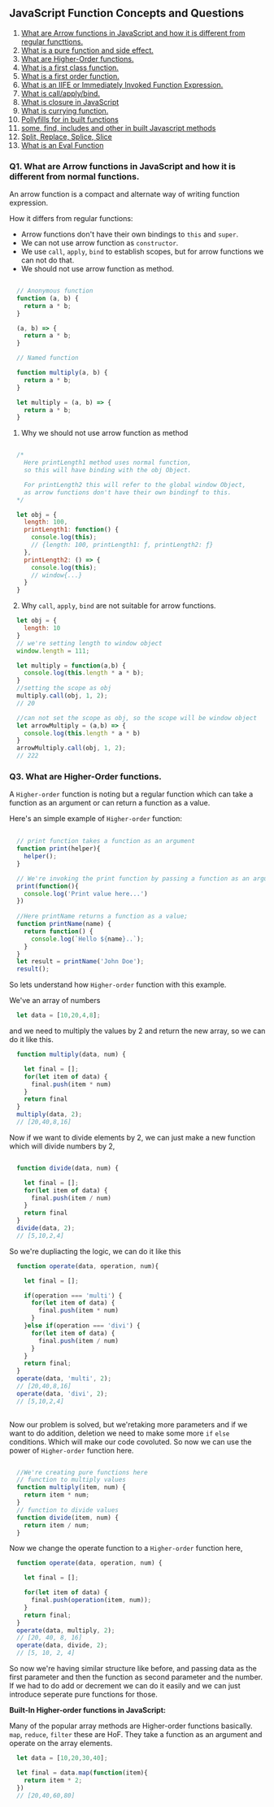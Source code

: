 
## JavaScript Function Concepts and Questions

1. [What are Arrow functions in JavaScript and how it is different from regular functtions.](#Q1)
1. [What is a pure function and side effect.](#Q2)
1. [What are Higher-Order functions.](#Q3)
1. [What is a first class function.](#Q4)
1. [What is a first order function.](#Q5)
1. [What is an IIFE or Immediately Invoked Function Expression.](#Q6)
1. [What is call/apply/bind.](#Q7)
1. [What is closure in JavaScript](#Q8)
1. [What is currying function.](#Q9)
1. [Pollyfills for in built functions](#Q10)
1. [some, find, includes and other in built Javascript methods](#Q11)
1. [Split, Replace, Splice, Slice](#Q12)
1. [What is an Eval Function](#Q13)





###  Q1. What are Arrow functions in JavaScript and how it is different from normal functions.

An arrow function is a compact and alternate way of writing function expression.

How it differs from regular functions:
- Arrow functions don't have their own bindings to `this` and `super`.
- We can not use arrow function as `constructor`.
- We use `call`, `apply`, `bind` to establish scopes, but for arrow functions we can not do that.
- We should not use arrow function as method.

```js

  // Anonymous function
  function (a, b) {
    return a * b;
  }

  (a, b) => {
    return a * b;
  }

  // Named function

  function multiply(a, b) {
    return a * b;
  }

  let multiply = (a, b) => {
    return a * b;
  }

```
1. Why we should not use arrow function as method

```js

  /*
    Here printLength1 method uses normal function, 
    so this will have binding with the obj Object.

    For printLength2 this will refer to the global window Object, 
    as arrow functions don't have their own bindingf to this.
  */

  let obj = {
    length: 100,
    printLength1: function() {
      console.log(this);
      // {length: 100, printLength1: ƒ, printLength2: ƒ}
    },
    printLength2: () => {
      console.log(this);
      // window{...}
    }
  }
```
2. Why `call`, `apply`, `bind` are not suitable for arrow functions.

```js
  let obj = {
    length: 10
  }
  // we're setting length to window object
  window.length = 111;

  let multiply = function(a,b) { 
    console.log(this.length * a * b);
  }
  //setting the scope as obj
  multiply.call(obj, 1, 2);
  // 20

  //can not set the scope as obj, so the scope will be window object
  let arrowMultiply = (a,b) => {
    console.log(this.length * a * b)
  }
  arrowMultiply.call(obj, 1, 2);
  // 222

```

<!-- ###  Q2. What is a pure function and side effect. -->

###  Q3. What are Higher-Order functions.

A `Higher-order` function is noting but a regular function which can take a function as an argument or can return a function as a value.

Here's an simple example of `Higher-order` function:

```js
  
  // print function takes a function as an argument
  function print(helper){
    helper();
  }

  // We're invoking the print function by passing a function as an argument
  print(function(){
    console.log('Print value here...')
  })
  
  //Here printName returns a function as a value;
  function printName(name) {
    return function() {
      console.log(`Hello ${name}..`);
    }
  }
  let result = printName('John Doe');
  result();


```
So lets understand how `Higher-order` function with this example.

We've an array of numbers

```js
  let data = [10,20,4,8];
```
and we need to multiply the values by 2 and return the new array, 
so we can do it like this.

```js
  function multiply(data, num) {

    let final = [];
    for(let item of data) {
      final.push(item * num)
    }
    return final
  }
  multiply(data, 2);
  // [20,40,8,16]
```
Now if we want to divide elements by 2, we can just make a new function which will divide numbers by 2,

```js

  function divide(data, num) {

    let final = [];
    for(let item of data) {
      final.push(item / num)
    }
    return final
  }
  divide(data, 2);
  // [5,10,2,4]
```
So we're dupliacting the logic, we can do it like this

```js
  function operate(data, operation, num){

    let final = [];

    if(operation === 'multi') {
      for(let item of data) {
        final.push(item * num)
      }
    }else if(operation === 'divi') {
      for(let item of data) {
        final.push(item / num)
      }
    }
    return final;
  }
  operate(data, 'multi', 2);
  // [20,40,8,16] 
  operate(data, 'divi', 2);
  // [5,10,2,4]
 
```
Now our problem is solved, but we'retaking more parameters and if we want to do addition, deletion we need to make some more `if` `else` conditions. Which will make our code covoluted. So now we can use the power of `Higher-order` function here.

```js

  //We're creating pure functions here
  // function to multiply values
  function multiply(item, num) {
    return item * num;
  }
  // function to divide values
  function divide(item, num) {
    return item / num;
  }

```
Now we change the operate function to a `Higher-order` function here,

```js
  function operate(data, operation, num) {

    let final = [];

    for(let item of data) {
      final.push(operation(item, num));
    } 
    return final;
  }
  operate(data, multiply, 2);
  // [20, 40, 8, 16]
  operate(data, divide, 2);
  // [5, 10, 2, 4]
```
So now we're having similar structure like before, and passing data as the first parameter and then the function as second parameter and the number.
If we had to do add or decrement we can do it easily and we can just introduce seperate pure functions for those. 


**Built-In Higher-order functions in JavaScript:**

Many of the popular array methods are Higher-order functions basically. `map`, `reduce`, `filter` these are HoF. They take a function as an argument and operate on the array elements.

```js
  let data = [10,20,30,40];

  let final = data.map(function(item){
    return item * 2;
  })
  // [20,40,60,80]
```


